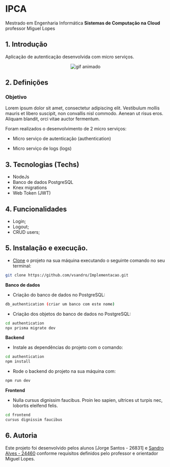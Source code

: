 # IPCA
Mestrado em Engenharia Informática
**Sistemas de Computação na Cloud** professor Miguel Lopes

## 1. Introdução

Aplicação de autenticação desenvolvida com micro serviços.

<p align='center'>
<img src='https://i.giphy.com/media/WOg7qdA8bRrWutWH9Z/giphy.gif' alt='gif animado'> 
</p>

## 2. Definições

### Objetivo

Lorem ipsum dolor sit amet, consectetur adipiscing elit.
Vestibulum mollis mauris et libero suscipit, non convallis nisl commodo. Aenean ut risus eros.
Aliquam blandit, orci vitae auctor fermentum.

Foram realizados o desenvolvimento de 2 micro serviços:

- Micro serviço de autenticação (authentication)

- Micro serviço de logs (logs)


## 3. Tecnologias (Techs)

- NodeJs
- Banco de dados PostgreSQL
- Knex migrations
- Web Token (JWT)


## 4. Funcionalidades

- Login;
- Logout;
- CRUD users;


## 5. Instalação e execução.

- [Clone](https://help.github.com/articles/cloning-a-repository/) o projeto na sua máquina executando o seguinte comando no seu terminal:

```sh
git clone https://github.com/vsandro/Implementacao.git
```

**Banco de dados**

- Criação do banco de dados no PostgreSQL:

```sh
db_authentication (criar um banco com este nome)
```

- Criação dos objetos do banco de dados no PostgreSQL:

```sh
cd authentication
npx prisma migrate dev
```

**Backend**

- Instale as dependências do projeto com o comando:

```sh
cd authentication
npm install
```

- Rode o backend do projeto na sua máquina com:

```sh
npm run dev
```

**Frontend**

- Nulla cursus dignissim faucibus. Proin leo sapien, ultrices ut turpis nec, lobortis eleifend felis.

```sh
cd frontend
cursus dignissim faucibus
```


## 6. Autoria

Este projeto foi desenvolvido pelos alunos [Jorge Santos - 26831] e [Sandro Alves - 24460](https://www.linkedin.com/in/vsandro) conforme requisitos definidos pelo professor e orientador Miguel Lopes.


